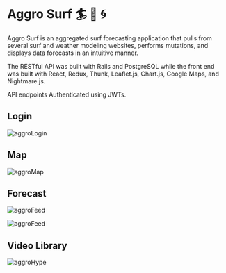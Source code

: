 # Aggro Surf 🏄 🌊 🌀

Aggro Surf is an aggregated surf forecasting application that pulls from several surf and weather modeling websites, performs mutations, and displays data forecasts in an intuitive manner.

The RESTful API was built with Rails and PostgreSQL while the front end was built with React, Redux, Thunk, Leaflet.js, Chart.js, Google Maps, and Nightmare.js. 

API endpoints Authenticated using JWTs.

## Login
![aggroLogin](http://g.recordit.co/jyDZ5znYMe.gif)


## Map
![aggroMap](https://screenshotscdn.firefoxusercontent.com/images/3559d001-4ba4-411d-bc82-ff33e95adc8f.jpg)

## Forecast
![aggroFeed](http://g.recordit.co/e9DTtPKhAj.gif)

![aggroFeed](http://g.recordit.co/jVvGsz5oz4.gif)

## Video Library
![aggroHype](http://g.recordit.co/DQsuFHlVEd.gif)



